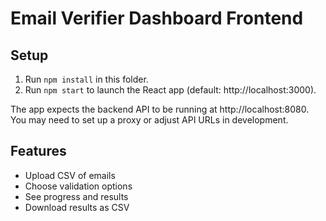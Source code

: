 # Email Verifier Dashboard Frontend

## Setup

1. Run `npm install` in this folder.
2. Run `npm start` to launch the React app (default: http://localhost:3000).

The app expects the backend API to be running at http://localhost:8080. You may need to set up a proxy or adjust API URLs in development.

## Features
- Upload CSV of emails
- Choose validation options
- See progress and results
- Download results as CSV
